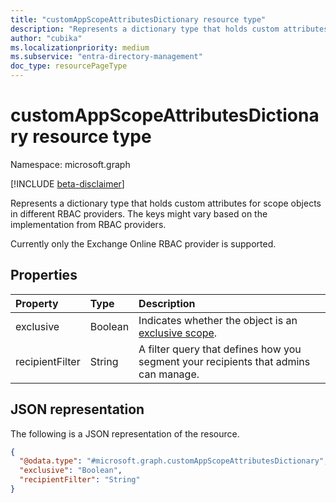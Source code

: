 ```yaml
---
title: "customAppScopeAttributesDictionary resource type"
description: "Represents a dictionary type that holds custom attributes for scope objects in different RBAC providers."
author: "cubika"
ms.localizationpriority: medium
ms.subservice: "entra-directory-management"
doc_type: resourcePageType
---
```


# customAppScopeAttributesDictionary resource type

Namespace: microsoft.graph

[!INCLUDE [beta-disclaimer](../../includes/beta-disclaimer.md)]

Represents a dictionary type that holds custom attributes for scope objects in different RBAC providers. The keys might vary based on the implementation from RBAC providers.

Currently only the Exchange Online RBAC provider is supported.

## Properties

<!--### For an Exchange Online provider-->
|Property|Type|Description|
|:---|:---|:---|
|exclusive | Boolean | Indicates whether the object is an [exclusive scope](/exchange/understanding-exclusive-scopes-exchange-2013-help). |
|recipientFilter| String | A filter query that defines how you segment your recipients that admins can manage. |

## JSON representation

The following is a JSON representation of the resource.

<!-- {
  "blockType": "resource",
  "@odata.type": "microsoft.graph.customAppScopeAttributesDictionary"
}
-->
``` json
{
  "@odata.type": "#microsoft.graph.customAppScopeAttributesDictionary",
  "exclusive": "Boolean",
  "recipientFilter": "String"
}
```
